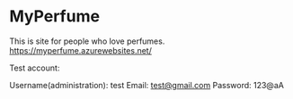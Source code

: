 # MyPerfume
This is site for people who love perfumes.
https://myperfume.azurewebsites.net/

Test account:

Username(administration): test
Email: test@gmail.com
Password: 123@aA
